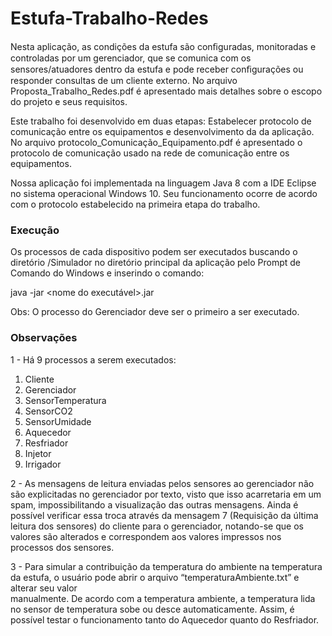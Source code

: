 # Estufa-Trabalho-Redes
Nesta aplicação, as condições da estufa são conﬁguradas, monitoradas e controladas por um gerenciador, que se comunica com os sensores/atuadores dentro da estufa e pode receber conﬁgurações ou responder consultas de um cliente externo. No arquivo Proposta_Trabalho_Redes.pdf é apresentado mais detalhes sobre o escopo do projeto e seus requisitos.

Este trabalho foi desenvolvido em duas etapas: Estabelecer protocolo de comunicação entre os equipamentos e desenvolvimento da da aplicação. No arquivo protocolo_Comunicação_Equipamento.pdf é apresentado o protocolo de comunicação usado na rede de comunicação entre os equipamentos.

Nossa aplicação foi implementada na linguagem Java 8 com a IDE Eclipse no sistema operacional Windows 10. Seu funcionamento ocorre de acordo com o protocolo estabelecido na primeira etapa do trabalho.

### Execução
Os processos de cada dispositivo podem ser executados buscando o diretório /Simulador no diretório principal da aplicação pelo Prompt de Comando do Windows e inserindo              o comando: 
 
java -jar <nome do executável>.jar 

Obs: O processo do Gerenciador deve ser o primeiro a ser executado. 

### Observações 
1 - Há 9 processos a serem executados: 
1. Cliente 
2. Gerenciador 
3. SensorTemperatura 
4. SensorCO2 
5. SensorUmidade 
6. Aquecedor 
7. Resfriador 
8. Injetor 
9. Irrigador  
 
2 - As mensagens de leitura enviadas pelos sensores ao gerenciador não são explicitadas no gerenciador por texto, visto que isso acarretaria em um spam,            impossibilitando a visualização das outras mensagens. Ainda é possível verificar essa troca através da mensagem 7 (Requisição da última             leitura dos sensores) do cliente para o gerenciador, notando-se que os valores são             alterados e correspondem aos valores impressos nos processos dos sensores. 
 
3 - Para simular a contribuição da temperatura do ambiente na temperatura da estufa, o usuário pode abrir o arquivo “temperaturaAmbiente.txt” e alterar seu valor            
manualmente. De acordo com a temperatura ambiente, a temperatura lida no sensor de temperatura sobe ou desce automaticamente. Assim, é possível testar o funcionamento tanto do Aquecedor quanto do Resfriador. 
